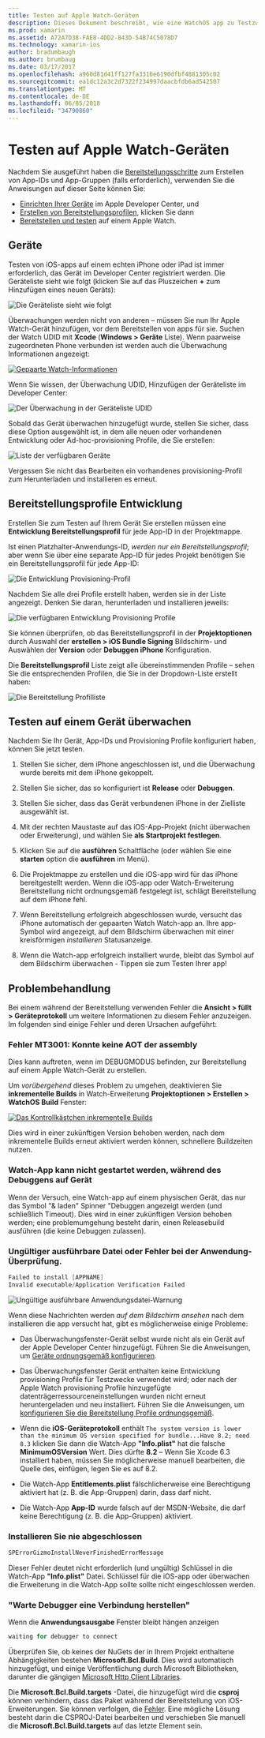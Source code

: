 ```yaml
---
title: Testen auf Apple Watch-Geräten
description: Dieses Dokument beschreibt, wie eine WatchOS app zu Testzwecken auf einem tatsächlichen Apple Watch mit Xamarin erstellten bereitgestellt werden. Es wird erläutert, Geräte, bereitstellungsprofile, testen, und stellt einige Tipps zur Problembehandlung.
ms.prod: xamarin
ms.assetid: A72A7D38-FAE8-4DD2-843D-54B74C5078D7
ms.technology: xamarin-ios
author: bradumbaugh
ms.author: brumbaug
ms.date: 03/17/2017
ms.openlocfilehash: a960d81d41ff127fa3316e6190dfbf4881305c02
ms.sourcegitcommit: ea1dc12a3c2d7322f234997daacbfdb6ad542507
ms.translationtype: MT
ms.contentlocale: de-DE
ms.lasthandoff: 06/05/2018
ms.locfileid: "34790860"
---
```

# <a name="testing-on-apple-watch-devices"></a>Testen auf Apple Watch-Geräten

Nachdem Sie ausgeführt haben die [Bereitstellungsschritte](~/ios/watchos/deploy-test/index.md) zum Erstellen von App-IDs und App-Gruppen (falls erforderlich), verwenden Sie die Anweisungen auf dieser Seite können Sie:

- [Einrichten Ihrer Geräte](#devices) im Apple Developer Center, und
- [Erstellen von Bereitstellungsprofilen](#profiles), klicken Sie dann
- [Bereitstellen und testen](#testing) auf einem Apple Watch.

<a name="devices" />

## <a name="devices"></a>Geräte

Testen von iOS-apps auf einem echten iPhone oder iPad ist immer erforderlich, das Gerät im Developer Center registriert werden. Die Geräteliste sieht wie folgt (klicken Sie auf das Pluszeichen **+** zum Hinzufügen eines neuen Geräts):

![](device-images/devices-sml.png "Die Geräteliste sieht wie folgt")

Überwachungen werden nicht von anderen – müssen Sie nun Ihr Apple Watch-Gerät hinzufügen, vor dem Bereitstellen von apps für sie. Suchen der Watch UDID mit **Xcode** (**Windows > Geräte** Liste). Wenn paarweise zugeordneten Phone verbunden ist werden auch die Überwachung Informationen angezeigt:

[![](device-images/xcode-devices-sml.png "Gepaarte Watch-Informationen")](device-images/xcode-devices.png#lightbox)

Wenn Sie wissen, der Überwachung UDID, Hinzufügen der Geräteliste im Developer Center:

![](device-images/devices-watch-sml.png "Der Überwachung in der Geräteliste UDID")

Sobald das Gerät überwachen hinzugefügt wurde, stellen Sie sicher, dass diese Option ausgewählt ist, in dem alle neuen oder vorhandenen Entwicklung oder Ad-hoc-provisioning Profile, die Sie erstellen:

![](device-images/devices-provisioning.png "Liste der verfügbaren Geräte")

Vergessen Sie nicht das Bearbeiten ein vorhandenes provisioning-Profil zum Herunterladen und installieren es erneut.

<a name="profiles" />

## <a name="development-provisioning-profiles"></a>Bereitstellungsprofile Entwicklung

Erstellen Sie zum Testen auf Ihrem Gerät Sie erstellen müssen eine **Entwicklung Bereitstellungsprofil** für jede App-ID in der Projektmappe.

Ist einen Platzhalter-Anwendungs-ID, *werden nur ein Bereitstellungsprofil*; aber wenn Sie über eine separate App-ID für jedes Projekt benötigen Sie ein Bereitstellungsprofil für jede App-ID:

![](device-images/provisioningprofile-development.png "Die Entwicklung Provisioning-Profil")

Nachdem Sie alle drei Profile erstellt haben, werden sie in der Liste angezeigt. Denken Sie daran, herunterladen und installieren jeweils:

![](device-images/provisioningprofiles.png "Die verfügbaren Entwicklung Provisioning Profile")

Sie können überprüfen, ob das Bereitstellungsprofil in der **Projektoptionen** durch Auswahl der **erstellen > iOS Bundle Signing** Bildschirm- und Auswählen der **Version** oder **Debuggen iPhone** Konfiguration.

Die **Bereitstellungsprofil** Liste zeigt alle übereinstimmenden Profile – sehen Sie die entsprechenden Profilen, die Sie in der Dropdown-Liste erstellt haben:

![](device-images/options-selectprofile.png "Die Bereitstellung Profilliste")


<a name="testing" />

## <a name="testing-on-a-watch-device"></a>Testen auf einem Gerät überwachen

Nachdem Sie Ihr Gerät, App-IDs und Provisioning Profile konfiguriert haben, können Sie jetzt testen.

1. Stellen Sie sicher, dem iPhone angeschlossen ist, und die Überwachung wurde bereits mit dem iPhone gekoppelt.

2. Stellen Sie sicher, das so konfiguriert ist **Release** oder **Debuggen**.

3. Stellen Sie sicher, dass das Gerät verbundenen iPhone in der Zielliste ausgewählt ist.

4. Mit der rechten Maustaste auf das iOS-App-Projekt (nicht überwachen oder Erweiterung), und wählen Sie **als Startprojekt festlegen**.

5. Klicken Sie auf die **ausführen** Schaltfläche (oder wählen Sie eine **starten** option die **ausführen** im Menü).

6. Die Projektmappe zu erstellen und die iOS-app wird für das iPhone bereitgestellt werden.
  Wenn die iOS-app oder Watch-Erweiterung Bereitstellung nicht ordnungsgemäß festgelegt ist, schlägt Bereitstellung auf dem iPhone fehl.

7. Wenn Bereitstellung erfolgreich abgeschlossen wurde, versucht das iPhone automatisch der gepaarten Watch Watch-app an. Ihre app-Symbol wird angezeigt, auf dem Bildschirm überwachen mit einer kreisförmigen *installieren* Statusanzeige.

8. Wenn die Watch-app erfolgreich installiert wurde, bleibt das Symbol auf dem Bildschirm überwachen - Tippen sie zum Testen Ihrer app!


## <a name="troubleshooting"></a>Problembehandlung

Bei einem während der Bereitstellung verwenden Fehler die **Ansicht > füllt > Geräteprotokoll** um weitere Informationen zu diesem Fehler anzuzeigen. Im folgenden sind einige Fehler und deren Ursachen aufgeführt:

### <a name="error-mt3001-could-not-aot-the-assembly"></a>Fehler MT3001: Konnte keine AOT der assembly

Dies kann auftreten, wenn im DEBUGMODUS befinden, zur Bereitstellung auf einem Apple Watch-Gerät zu erstellen.

Um *vorübergehend* dieses Problem zu umgehen, deaktivieren Sie **inkrementelle Builds** in Watch-Erweiterung **Projektoptionen > Erstellen > WatchOS Build** Fenster:

[![](device-images/disable-incremental-sml.png "Das Kontrollkästchen inkrementelle Builds")](device-images/disable-incremental.png#lightbox)

Dies wird in einer zukünftigen Version behoben werden, nach dem inkrementelle Builds erneut aktiviert werden können, schnellere Buildzeiten nutzen.


### <a name="watch-app-fails-to-start-while-debugging-on-device"></a>Watch-App kann nicht gestartet werden, während des Debuggens auf Gerät

Wenn der Versuch, eine Watch-app auf einem physischen Gerät, das nur das Symbol "& laden" Spinner "Debuggen angezeigt werden (und schließlich Timeout). Dies wird in einer zukünftigen Version behoben werden; eine problemumgehung besteht darin, einen Releasebuild ausführen (die keine Debuggen zulassen).


### <a name="invalid-application-executable-or-application-verification-failed"></a>Ungültiger ausführbare Datei oder Fehler bei der Anwendung-Überprüfung.

```csharp
Failed to install [APPNAME]
Invalid executable/Application Verification Failed
```

![](device-images/invalid-application-executable.png "Ungültige ausführbare Anwendungsdatei-Warnung")

Wenn diese Nachrichten werden *auf dem Bildschirm ansehen* nach dem installieren die app versucht hat, gibt es möglicherweise einige Probleme:

- Das Überwachungsfenster-Gerät selbst wurde nicht als ein Gerät auf der Apple Developer Center hinzugefügt. Führen Sie die Anweisungen, um [Geräte ordnungsgemäß konfigurieren](#devices).

- Das Überwachungsfenster Gerät enthalten keine Entwicklung provisioning Profile für Testzwecke verwendet wird; oder nach der Apple Watch provisioning Profile hinzugefügte datenträgerressourceneinstellungen wurden nicht erneut heruntergeladen und neu installiert. Führen Sie die Anweisungen, um [konfigurieren Sie die Bereitstellung Profile ordnungsgemäß](#profiles).

- Wenn die **iOS-Geräteprotokoll** enthält `The system version is lower than the minimum OS version specified for bundle...Have 8.2; need 8.3` klicken Sie dann die Watch-App **"Info.plist"** hat die falsche **MinimumOSVersion** Wert.
  Dies dürfte **8.2** – Wenn Sie Xcode 6.3 installiert haben, müssen Sie möglicherweise manuell bearbeiten, die Quelle des, einfügen, legen Sie es auf 8.2.

- Die Watch-App **Entitlements.plist** fälschlicherweise eine Berechtigung aktiviert hat (z. B. die App-Gruppen) darin, dass darf nicht.

- Die Watch-App **App-ID** wurde falsch auf der MSDN-Website, die darf keine Berechtigung (z. B. die App-Gruppen) aktiviert.



### <a name="install-never-finished"></a>Installieren Sie nie abgeschlossen

```csharp
SPErrorGizmoInstallNeverFinishedErrorMessage
```

Dieser Fehler deutet nicht erforderlich (und ungültig) Schlüssel in die Watch-App **"Info.plist"** Datei. Schlüssel für die iOS-app oder überwachen die Erweiterung in die Watch-App sollte sollte nicht eingeschlossen werden.

<!--eg. NSLocationAlwaysUsageDescription -->


### <a name="waiting-for-debugger-to-connect"></a>"Warte Debugger eine Verbindung herstellen"

Wenn die **Anwendungsausgabe** Fenster bleibt hängen anzeigen

```csharp
waiting for debugger to connect
```

Überprüfen Sie, ob keines der NuGets der in Ihrem Projekt enthaltene Abhängigkeiten bestehen **Microsoft.Bcl.Build**. Dies wird automatisch hinzugefügt, und einige Veröffentlichung durch Microsoft Bibliotheken, darunter die gängigen [Microsoft Http Client Libraries](http://www.nuget.org/packages/Microsoft.Net.Http/).

Die **Microsoft.Bcl.Build.targets** -Datei, die hinzugefügt wird die **csproj** können verhindern, dass das Paket während der Bereitstellung von iOS-Erweiterungen. Sie können verfolgen, die [Fehler](https://bugzilla.xamarin.com/show_bug.cgi?id=29912).
Eine mögliche Lösung besteht darin die CSPROJ-Datei bearbeiten und verschieben Sie manuell die **Microsoft.Bcl.Build.targets** auf das letzte Element sein.

